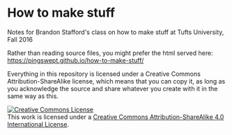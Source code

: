# How to make stuff
Notes for Brandon Stafford's class on how to make stuff at Tufts University, Fall 2016

Rather than reading source files, you might prefer the html served here: https://pingswept.github.io/how-to-make-stuff/

Everything in this repository is licensed under a Creative Commons Attribution-ShareAlike license, which means that you can copy it, as long as you acknowledge the source and share whatever you create with it in the same way as this.

<footer><a rel="license" href="http://creativecommons.org/licenses/by-sa/4.0/"><img alt="Creative Commons License" style="border-width:0" src="https://i.creativecommons.org/l/by-sa/4.0/88x31.png" /></a><br />This work is licensed under a <a rel="license" href="http://creativecommons.org/licenses/by-sa/4.0/">Creative Commons Attribution-ShareAlike 4.0 International License</a>.</footer>
